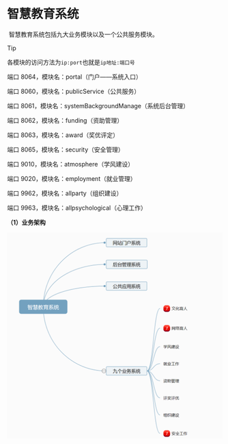 #  智慧教育系统

​		智慧教育系统包括九大业务模块以及一个公共服务模块。

> [!tip]
>
> 各模块的访问方法为`ip:port`也就是`ip地址:端口号`
>
> 端口 8064，模块名：portal（门户——系统入口）
>
> 端口 8060，模块名：publicService（公共服务）
>
> 端口 8061，模块名：systemBackgroundManage（系统后台管理）
>
> 端口 8062，模块名：funding（资助管理）
>
> 端口 8063，模块名：award（奖优评定）
>
> 端口 8065，模块名：security（安全管理）
>
> 端口 9010，模块名：atmosphere（学风建设）
>
> 端口 9020，模块名：employment（就业管理）
>
> 端口 9962，模块名：allparty（组织建设）
>
> 端口 9963，模块名：allpsychological（心理工作）

**（1）业务架构**

<img src="https://raw.githubusercontent.com/she1110/typora-/master/image-20240820194030616.png" alt="image-20240820194030616" style="zoom:50%;" />





















































